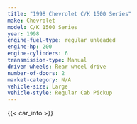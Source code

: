 ```yaml
---
title: "1998 Chevrolet C/K 1500 Series"
make: Chevrolet
model: C/K 1500 Series
year: 1998
engine-fuel-type: regular unleaded
engine-hp: 200
engine-cylinders: 6
transmission-type: Manual
driven-wheels: Rear wheel drive
number-of-doors: 2
market-category: N/A
vehicle-size: Large
vehicle-style: Regular Cab Pickup
---
```


{{< car_info >}}
